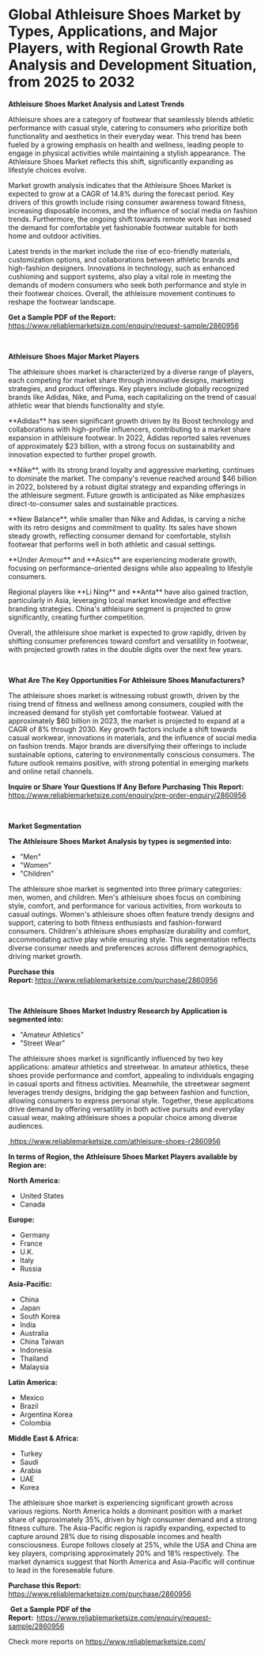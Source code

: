 <p><h1>Global Athleisure Shoes Market by Types, Applications, and Major Players, with Regional Growth Rate Analysis and Development Situation, from 2025 to 2032</h1></p><p><strong>Athleisure Shoes Market Analysis and Latest Trends</strong></p>
<p><p>Athleisure shoes are a category of footwear that seamlessly blends athletic performance with casual style, catering to consumers who prioritize both functionality and aesthetics in their everyday wear. This trend has been fueled by a growing emphasis on health and wellness, leading people to engage in physical activities while maintaining a stylish appearance. The Athleisure Shoes Market reflects this shift, significantly expanding as lifestyle choices evolve.</p><p>Market growth analysis indicates that the Athleisure Shoes Market is expected to grow at a CAGR of 14.8% during the forecast period. Key drivers of this growth include rising consumer awareness toward fitness, increasing disposable incomes, and the influence of social media on fashion trends. Furthermore, the ongoing shift towards remote work has increased the demand for comfortable yet fashionable footwear suitable for both home and outdoor activities. </p><p>Latest trends in the market include the rise of eco-friendly materials, customization options, and collaborations between athletic brands and high-fashion designers. Innovations in technology, such as enhanced cushioning and support systems, also play a vital role in meeting the demands of modern consumers who seek both performance and style in their footwear choices. Overall, the athleisure movement continues to reshape the footwear landscape.</p></p>
<p><strong>Get a Sample PDF of the Report:&nbsp;</strong> <a href="https://www.reliablemarketsize.com/enquiry/request-sample/2860956?utm_campaign=3307&utm_medium=2&utm_source=Github&utm_content=ia&utm_term=12032025&utm_id=athleisure-shoes">https://www.reliablemarketsize.com/enquiry/request-sample/2860956</a></p>
<p>&nbsp;</p>
<p><strong>Athleisure Shoes Major Market Players</strong></p>
<p><p>The athleisure shoes market is characterized by a diverse range of players, each competing for market share through innovative designs, marketing strategies, and product offerings. Key players include globally recognized brands like Adidas, Nike, and Puma, each capitalizing on the trend of casual athletic wear that blends functionality and style.</p><p>**Adidas** has seen significant growth driven by its Boost technology and collaborations with high-profile influencers, contributing to a market share expansion in athleisure footwear. In 2022, Adidas reported sales revenues of approximately $23 billion, with a strong focus on sustainability and innovation expected to further propel growth.</p><p>**Nike**, with its strong brand loyalty and aggressive marketing, continues to dominate the market. The company's revenue reached around $46 billion in 2022, bolstered by a robust digital strategy and expanding offerings in the athleisure segment. Future growth is anticipated as Nike emphasizes direct-to-consumer sales and sustainable practices.</p><p>**New Balance**, while smaller than Nike and Adidas, is carving a niche with its retro designs and commitment to quality. Its sales have shown steady growth, reflecting consumer demand for comfortable, stylish footwear that performs well in both athletic and casual settings.</p><p>**Under Armour** and **Asics** are experiencing moderate growth, focusing on performance-oriented designs while also appealing to lifestyle consumers. </p><p>Regional players like **Li Ning** and **Anta** have also gained traction, particularly in Asia, leveraging local market knowledge and effective branding strategies. China's athleisure segment is projected to grow significantly, creating further competition.</p><p>Overall, the athleisure shoe market is expected to grow rapidly, driven by shifting consumer preferences toward comfort and versatility in footwear, with projected growth rates in the double digits over the next few years.</p></p>
<p>&nbsp;</p>
<p><strong>What Are The Key Opportunities For Athleisure Shoes Manufacturers?</strong></p>
<p><p>The athleisure shoes market is witnessing robust growth, driven by the rising trend of fitness and wellness among consumers, coupled with the increased demand for stylish yet comfortable footwear. Valued at approximately $60 billion in 2023, the market is projected to expand at a CAGR of 8% through 2030. Key growth factors include a shift towards casual workwear, innovations in materials, and the influence of social media on fashion trends. Major brands are diversifying their offerings to include sustainable options, catering to environmentally conscious consumers. The future outlook remains positive, with strong potential in emerging markets and online retail channels.</p></p>
<p><strong>Inquire or Share Your Questions If Any Before Purchasing This Report:</strong> <a href="https://www.reliablemarketsize.com/enquiry/pre-order-enquiry/2860956?utm_campaign=3307&utm_medium=2&utm_source=Github&utm_content=ia&utm_term=12032025&utm_id=athleisure-shoes">https://www.reliablemarketsize.com/enquiry/pre-order-enquiry/2860956</a></p>
<p>&nbsp;</p>
<p><strong>Market Segmentation</strong></p>
<p><strong>The Athleisure Shoes Market Analysis by types is segmented into:</strong></p>
<p><ul><li>"Men"</li><li>"Women"</li><li>"Children"</li></ul></p>
<p><p>The athleisure shoe market is segmented into three primary categories: men, women, and children. Men's athleisure shoes focus on combining style, comfort, and performance for various activities, from workouts to casual outings. Women's athleisure shoes often feature trendy designs and support, catering to both fitness enthusiasts and fashion-forward consumers. Children's athleisure shoes emphasize durability and comfort, accommodating active play while ensuring style. This segmentation reflects diverse consumer needs and preferences across different demographics, driving market growth.</p></p>
<p><strong>Purchase this Report:&nbsp;</strong><a href="https://www.reliablemarketsize.com/purchase/2860956?utm_campaign=3307&utm_medium=2&utm_source=Github&utm_content=ia&utm_term=12032025&utm_id=athleisure-shoes">https://www.reliablemarketsize.com/purchase/2860956</a></p>
<p>&nbsp;</p>
<p><strong>The Athleisure Shoes Market Industry Research by Application is segmented into:</strong></p>
<p><ul><li>"Amateur Athletics"</li><li>"Street Wear"</li></ul></p>
<p><p>The athleisure shoes market is significantly influenced by two key applications: amateur athletics and streetwear. In amateur athletics, these shoes provide performance and comfort, appealing to individuals engaging in casual sports and fitness activities. Meanwhile, the streetwear segment leverages trendy designs, bridging the gap between fashion and function, allowing consumers to express personal style. Together, these applications drive demand by offering versatility in both active pursuits and everyday casual wear, making athleisure shoes a popular choice among diverse audiences.</p></p>
<p><a href="https://www.reliablemarketsize.com/athleisure-shoes-r2860956?utm_campaign=3307&utm_medium=2&utm_source=Github&utm_content=ia&utm_term=12032025&utm_id=athleisure-shoes">&nbsp;https://www.reliablemarketsize.com/athleisure-shoes-r2860956</a></p>
<p><strong>In terms of Region, the Athleisure Shoes Market Players available by Region are:</strong></p>
<p>
    <p> <strong> North America: </strong>
        <ul>
            <li>United States</li>
            <li>Canada</li>
        </ul>
        </p> 
    <p> <strong> Europe: </strong>
        <ul>
            <li>Germany</li>
            <li>France</li>
            <li>U.K.</li>
            <li>Italy</li>
            <li>Russia</li>
        </ul>
        </p> 
    <p> <strong> Asia-Pacific: </strong>
        <ul>
            <li>China</li>
            <li>Japan</li>
            <li>South Korea</li>
            <li>India</li>
            <li>Australia</li>
            <li>China Taiwan</li>
            <li>Indonesia</li>
            <li>Thailand</li>
            <li>Malaysia</li>
        </ul>
        </p> 
    <p> <strong> Latin America: </strong>
        <ul>
            <li>Mexico</li>
            <li>Brazil</li>
            <li>Argentina Korea</li>
            <li>Colombia</li>
        </ul>
        </p> 
    <p> <strong> Middle East & Africa: </strong>
        <ul>
            <li>Turkey</li>
            <li>Saudi</li>
            <li>Arabia</li>
            <li>UAE</li>
            <li>Korea</li>
        </ul>
    </p>
    </p>
<p><p>The athleisure shoe market is experiencing significant growth across various regions. North America holds a dominant position with a market share of approximately 35%, driven by high consumer demand and a strong fitness culture. The Asia-Pacific region is rapidly expanding, expected to capture around 28% due to rising disposable incomes and health consciousness. Europe follows closely at 25%, while the USA and China are key players, comprising approximately 20% and 18% respectively. The market dynamics suggest that North America and Asia-Pacific will continue to lead in the foreseeable future.</p></p>
<p><strong>Purchase this Report: </strong><a href="https://www.reliablemarketsize.com/purchase/2860956?utm_campaign=3307&utm_medium=2&utm_source=Github&utm_content=ia&utm_term=12032025&utm_id=athleisure-shoes">https://www.reliablemarketsize.com/purchase/2860956</a></p>
<p>&nbsp;<strong>Get a Sample PDF of the Report:&nbsp;&nbsp;</strong><a href="https://www.reliablemarketsize.com/enquiry/request-sample/2860956?utm_campaign=3307&utm_medium=2&utm_source=Github&utm_content=ia&utm_term=12032025&utm_id=athleisure-shoes">https://www.reliablemarketsize.com/enquiry/request-sample/2860956</a></p>
<p><strong></strong></p>
<p>Check more reports on <a href="https://www.reliablemarketsize.com/?utm_campaign=3307&utm_medium=2&utm_source=Github&utm_content=ia&utm_term=12032025&utm_id=athleisure-shoes">https://www.reliablemarketsize.com/</a></p>